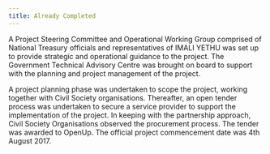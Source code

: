 ```yaml
---
title: Already Completed
---
```


A Project Steering Committee and Operational Working Group comprised of National Treasury officials and representatives of IMALI YETHU was set up to provide strategic and operational guidance to the project. The Government Technical Advisory Centre was brought on board to support with the planning and project management of the project.

A project planning phase was undertaken to scope the project, working together with Civil Society organisations. Thereafter, an open tender process was undertaken to secure a service provider to support the implementation of the project. In keeping with the partnership approach, Civil Society Organisations observed the procurement process. The tender was awarded to OpenUp. The official project commencement date was 4th August 2017.